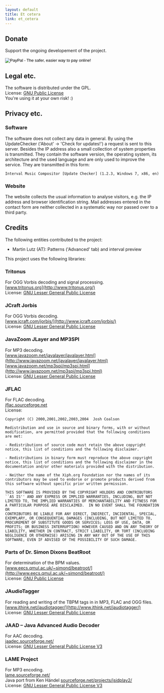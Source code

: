 ```yaml
---
layout: default
title: Et cetera
link: et_cetera
---
```


## Donate
Support the ongoing developement of the project.

<p>
<form action="https://www.paypal.com/cgi-bin/webscr" method="post" target="_top">
<input type="hidden" name="cmd" value="_s-xclick">
<input type="hidden" name="hosted_button_id" value="QFFW7M2BAEANQ">
<input type="image" src="https://www.paypalobjects.com/en_US/i/btn/btn_donateCC_LG.gif" border="0" name="submit" alt="PayPal - The safer, easier way to pay online!">
<img alt="" border="0" src="https://www.paypalobjects.com/en_US/i/scr/pixel.gif" width="1" height="1">
</form>
</p>


## Legal etc.
The software is distributed under the GPL. <br/>
License: [GNU Public License](http://www.gnu.org/licenses/gpl.txt) <br/>
You're using it at your own risk! :)

<a name="privacy"></a>

## Privacy etc.

### Software

The software does not collect any data in general. By using the UpdateChecker ('About' -> 'Check for updates!') a request is sent to this server. Besides the IP address also a small collection of system properties is transmitted. They contain the software version, the operating system, its architecture and the used language and are only used to improve the service. They are transmitted in this form:

    Interval Music Compositor [Update Checker] (1.2.3, Windows 7, x86, en)

### Website

The website collects the usual information to analyse visitors, e.g. the IP address and browser identification string. Mail addresses entered in the contact form are neither collected in a systematic way nor passed over to a third party.

## Credits
The following entities contributed to the project:

* Martin Lutz (AT): Patterns ('Advanced' tab) and interval preview

This project uses the following libraries:

### Tritonus
For OGG Vorbis decoding and signal processing. <br/>
[www.tritonus.org](http://www.tritonus.org/) <br/>
License: [GNU Lesser General Public License](http://www.gnu.org/copyleft/lesser.html)

### JCraft Jorbis
For OGG Vorbis decoding. <br/>
[www.jcraft.com/jorbis/](http://www.jcraft.com/jorbis/) <br/>
License: [GNU Lesser General Public License](http://www.gnu.org/copyleft/lesser.html)

### JavaZoom JLayer and MP3SPI
For MP3 decoding. <br/>
[www.javazoom.net/javalayer/javalayer.html](http://www.javazoom.net/javalayer/javalayer.html) <br/>
[www.javazoom.net/mp3spi/mp3spi.html](http://www.javazoom.net/mp3spi/mp3spi.html) <br/>
License: [GNU Lesser General Public License](http://www.gnu.org/copyleft/lesser.html)

### JFLAC
For FLAC decoding. <br/>
[jflac.sourceforge.net](http://jflac.sourceforge.net/) <br/>
License:

    Copyright (C) 2000,2001,2002,2003,2004  Josh Coalson
    
    Redistribution and use in source and binary forms, with or without
    modification, are permitted provided that the following conditions
    are met:
    
    - Redistributions of source code must retain the above copyright
    notice, this list of conditions and the following disclaimer.
    
    - Redistributions in binary form must reproduce the above copyright
    notice, this list of conditions and the following disclaimer in the
    documentation and/or other materials provided with the distribution.
    
    - Neither the name of the Xiph.org Foundation nor the names of its
    contributors may be used to endorse or promote products derived from
    this software without specific prior written permission.
    
    THIS SOFTWARE IS PROVIDED BY THE COPYRIGHT HOLDERS AND CONTRIBUTORS
    ``AS IS'' AND ANY EXPRESS OR IMPLIED WARRANTIES, INCLUDING, BUT NOT
    LIMITED TO, THE IMPLIED WARRANTIES OF MERCHANTABILITY AND FITNESS FOR
    A PARTICULAR PURPOSE ARE DISCLAIMED.  IN NO EVENT SHALL THE FOUNDATION OR
    CONTRIBUTORS BE LIABLE FOR ANY DIRECT, INDIRECT, INCIDENTAL, SPECIAL,
    EXEMPLARY, OR CONSEQUENTIAL DAMAGES (INCLUDING, BUT NOT LIMITED TO,
    PROCUREMENT OF SUBSTITUTE GOODS OR SERVICES; LOSS OF USE, DATA, OR
    PROFITS; OR BUSINESS INTERRUPTION) HOWEVER CAUSED AND ON ANY THEORY OF
    LIABILITY, WHETHER IN CONTRACT, STRICT LIABILITY, OR TORT (INCLUDING
    NEGLIGENCE OR OTHERWISE) ARISING IN ANY WAY OUT OF THE USE OF THIS
    SOFTWARE, EVEN IF ADVISED OF THE POSSIBILITY OF SUCH DAMAGE.

### Parts of Dr. Simon Dixons BeatRoot
For determination of the BPM values. <br/>
[www.eecs.qmul.ac.uk/~simond/beatroot/](http://www.eecs.qmul.ac.uk/~simond/beatroot/) <br/>
License: [GNU Public License](http://www.gnu.org/licenses/gpl.txt)

### JAudioTagger
For reading and writing of the TBPM tags in in MP3, FLAC and OGG files. <br/>
[www.jthink.net/jaudiotagger/](http://www.jthink.net/jaudiotagger/) <br/>
License: [GNU Lesser General Public License](http://www.gnu.org/copyleft/lesser.html)

### JAAD – Java Advanced Audio Decoder
For AAC decoding. <br/>
[jaadec.sourceforge.net/](http://jaadec.sourceforge.net/) <br/>
License: [GNU Lesser General Public License V3](http://www.gnu.org/licenses/lgpl-3.0.html)

### LAME Project
For MP3 encoding. <br/>
[lame.sourceforge.net/](http://lame.sourceforge.net/) <br/>
Java port from Ken Händel [sourceforge.net/projects/jsidplay2/](http://sourceforge.net/projects/jsidplay2/) <br/>
License: [GNU Lesser General Public License V3](http://www.gnu.org/licenses/lgpl-3.0.html)
